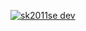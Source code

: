 <a href=https://discord.gg/3Un9ub7BET><img src="https://discord.gg/3Un9ub7BET" alt="sk2011se dev"></a>